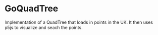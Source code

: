 # GoQuadTree
Implementation of a QuadTree that loads in points in the UK.  It then uses p5js to visualize and seach the points.
